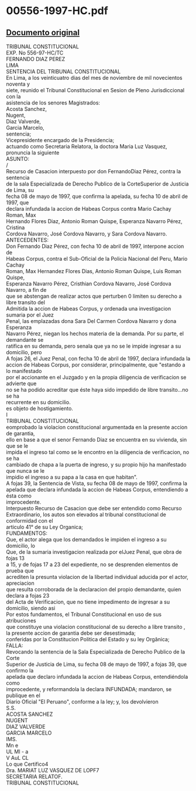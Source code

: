 
00556-1997-HC.pdf
=================
  
[Documento original](https://tc.gob.pe/jurisprudencia/1998/00556-1997-HC.pdf)  
---  
TRIBUNAL CONSTITUCIONAL  
EXP. No 556-97-HC/TC  
FERNANDO DIAZ PEREZ  
LIMA  
SENTENCIA DEL TRIBUNAL CONSTITUCIONAL  
En Lima, a los veinticuatro dias del mes de noviembre de mil novecientos noventa y  
siete, reunido el Tribunal Constitucional en Sesion de Pleno Jurisdiccional con la  
asistencia de los senores Magistrados:  
Acosta Sanchez,  
Nugent,  
Diaz Valverde,  
Garcia Marcelo,  
sentencia;  
Vicepresidente encargado de la Presidencia;  
actuando como Secretaria Relatora, la doctora Maria Luz Vasquez, pronuncia la siguiente  
ASUNTO:  
/  
Recurso de Casacion interpuesto por don FernandoDiaz Pérez, contra la sentencia  
de la sala Especializada de Derecho Publico de la CorteSuperior de Justicia de Lima, su  
fecha 08 de mayo de 1997, que confirma la apelada, su fecha 10 de abril de 1997, que  
declara infundada la accion de Habeas Corpus contra Mario Cachay Roman, Max  
Hernando Flores Diaz, Antonio Roman Quispe, Esperanza Navarro Pérez, Cristina  
Cordova Navarro, José Cordova Navarro, y Sara Cordova Navarro.  
ANTECEDENTES:  
Don Fernando Diaz Pérez, con fecha 10 de abril de 1997, interpone accion de  
Habeas Corpus, contra el Sub-Oficial de la Policia Nacional del Peru, Mario Cachay  
Roman, Max Hernandez Flores Dias, Antonio Roman Quispe, Luis Roman Quispe,  
Esperanza Navarro Pérez, Cristhian Cordova Navarro, José Cordova Navarro, a fin de  
que se abstengan de realizar actos que perturben 0 limiten su derecho a libre transito del  
Admitida la accion de Habeas Corpus, y ordenada una investigacion sumaria por el Juez  
Penal, las emplazadas dona Sara Del Carmen Cordova Navarro y dona Esperanza  
Navarro Pérez, niegan los hechos materia de la demanda. Por su parte, el demandante se  
ratifica en su demanda, pero senala que ya no se le impide ingresar a su domicilio, pero  
A fojas 26, el Juez Penal, con fecha 10 de abril de 1997, declara infundada la  
accion de Habeas Corpus, por considerar, principalmente, que "estando a lo manifestado  
por el accionante en el Juzgado y en la propia diligencia de verificacion se advierte que  
no se ha podido acreditar que éste haya sido impedido de libre transito...no se ha  
recurrente en su domicilio.  
es objeto de hostigamiento.  
I  
TRIBUNAL CONSTITUCIONAL  
eomprobado la violacion constitucional argumentada en la presente accion de garantia,  
ello en base a que el senor Fernando Diaz se encuentra en su vivienda, sin que se le  
impida el ingreso tal como se le encontro en la diligencia de verificacion, no se ha  
cambiado de chapa a la puerta de ingreso, y su propio hijo ha manifestado que nunca se le  
impidio el ingreso a su papa a la casa en que habitan".  
A fojas 39, la Sentencia de Vista, su fecha 08 de mayo de 1997, confirma la  
apelada que declara infundada la accion de Habeas Corpus, entendiendo a ésta como  
improcedente.  
Interpuesto Recurso de Casacion que debe ser entendido como Recurso  
Extraordinario, los autos son elevados al tribunal constitucional de conformidad con el  
articulo 41° de su Ley Organica;  
FUNDAMENTOS:  
Que, el actor alega que los demandados le impiden el ingreso a su domicilio, lo  
Que, de la sumaria investigacion realizada por elJuez Penal, que obra de fojas 13  
a 15, y de fojas 17 a 23 del expediente, no se desprenden elementos de prueba que  
acrediten la presunta violacion de la libertad individual aducida por el actor, apreciacion  
que resulta corroborada de la declaracion del propio demandante, quien declara a fojas 23  
del Acta de Verificacion, que no tiene impedimento de ingresar a su domicilio, siendo asi  
Por estos fundamentos, el Tribunal Constitucional en uso de sus atribuciones  
que constituye una violacion constitucional de su derecho a libre transito ,  
la presente accion de garantia debe ser desestimada;  
conferidas por la Constitucion Politica del Estado y su ley Orgânica;  
FALLA:  
Revocando la sentencia de la Sala Especializada de Derecho Publico de la Corte  
Superior de Justicia de Lima, su fecha 08 de mayo de 1997, a fojas 39, que confirmo la  
apelada que declaro infundada la accion de Habeas Corpus, entendiéndola como  
improcedente, y reformandola la declara INFUNDADA; mandaron, se publique en el  
Diario Oficial "El Peruano", conforme a la ley; y, los devolvieron  
S.S.  
ACOSTA SANCHEZ  
NUGENT  
DIAZ VALVERDE  
GARCIA MARCELO  
IMS.  
Mn e  
UL Ml - a   
V AuL CL  
Lo que Certifico4  
Dra. MARIAT LUZ VASQUEZ DE LOPF7  
SECRETARIA RELATOF.  
TRIBUNAL CONSTITUCIONAL